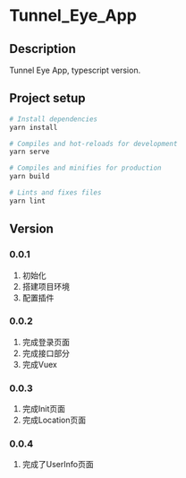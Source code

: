 # Tunnel_Eye_App

## Description

Tunnel Eye App, typescript version.

## Project setup

``` bash
# Install dependencies
yarn install
```

``` bash
# Compiles and hot-reloads for development
yarn serve
```

``` bash
# Compiles and minifies for production
yarn build
```

``` bash
# Lints and fixes files
yarn lint
```

## Version

### 0.0.1

1. 初始化
2. 搭建项目环境
3. 配置插件

### 0.0.2

1. 完成登录页面
2. 完成接口部分
3. 完成Vuex

### 0.0.3

1. 完成Init页面
2. 完成Location页面

### 0.0.4

1. 完成了UserInfo页面
